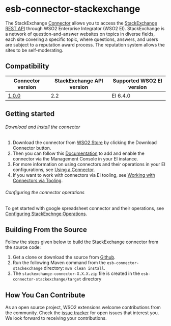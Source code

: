 # esb-connector-stackexchange

The StackExchange [Connector](https://docs.wso2.com/display/EI640/Working+with+Connectors) allows you to access the [StackExchange REST API](https://api.stackexchange.com/docs) 
through WSO2 Enterprise Integrator (WSO2 EI). StackExchange is a network of question-and-answer websites on topics in 
diverse fields, each site covering a specific topic, where questions, answers, and users are subject to a reputation 
award process. The reputation system allows the sites to be self-moderating.

## Compatibility

| Connector version | StackExchange API version | Supported WSO2 EI version |
| ------------- | ------------- | ------------- |
| [1.0.0](https://github.com/wso2-extensions/esb-connector-stackexchange/releases/tag/org.wso2.carbon.connector.stackexchange-1.0.0) | 2.2 | EI 6.4.0 |

## Getting started

###### Download and install the connector

1. Download the connector from [WSO2 Store](https://store.wso2.com/store/assets/esbconnector/details/511c00f9-8529-4e50-b058-032deecdc802) by clicking the Download Connector button.
2. Then you can follow this [Documentation](https://docs.wso2.com/display/EI640/Working+with+Connectors+via+the+Management+Console) to add and enable the connector via the Management Console in your EI instance.
3. For more information on using connectors and their operations in your EI configurations, see [Using a Connector](https://docs.wso2.com/display/EI640/Using+a+Connector).
4. If you want to work with connectors via EI tooling, see [Working with Connectors via Tooling](https://docs.wso2.com/display/EI640/Working+with+Connectors+via+Tooling).

###### Configuring the connector operations

To get started with google spreadsheet connector and their operations, see [Configuring StackExchnge Operations](docs/config.md).

## Building From the Source

Follow the steps given below to build the StackExchange connector from the source code:

1. Get a clone or download the source from [Github](https://github.com/wso2-extensions/esb-connector-stackexchange).
2. Run the following Maven command from the `esb-connector-stackexchange` directory: `mvn clean install`.
3. The `stackexchange-connector-X.X.X.zip` file is created in the `esb-connector-stackexchange/target` directory

## How You Can Contribute

As an open source project, WSO2 extensions welcome contributions from the community.
Check the [issue tracker](https://github.com/wso2-extensions/esb-connector-stackexchange/issues) for open issues that interest you. We look forward to receiving your contributions.
